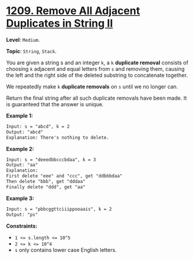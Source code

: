 # [1209. Remove All Adjacent Duplicates in String II](https://leetcode.com/problems/remove-all-adjacent-duplicates-in-string-ii/)

**Level**: `Medium`.

**Topic**: `String`, `Stack`.

You are given a string s and an integer `k`, a `k` **duplicate removal** consists of choosing `k` adjacent and equal letters from `s` and removing them, causing the left and the right side of the deleted substring to concatenate together.

We repeatedly make `k` **duplicate removals** on `s` until we no longer can.

Return the final string after all such duplicate removals have been made. It is guaranteed that the answer is unique.

**Example 1:**

```txt
Input: s = "abcd", k = 2
Output: "abcd"
Explanation: There's nothing to delete.
```

**Example 2:**

```txt
Input: s = "deeedbbcccbdaa", k = 3
Output: "aa"
Explanation:
First delete "eee" and "ccc", get "ddbbbdaa"
Then delete "bbb", get "dddaa"
Finally delete "ddd", get "aa"
```

**Example 3:**

```txt
Input: s = "pbbcggttciiippooaais", k = 2
Output: "ps"
```

**Constraints:**

- `1 <= s.length <= 10^5`
- `2 <= k <= 10^4`
- `s` only contains lower case English letters.
